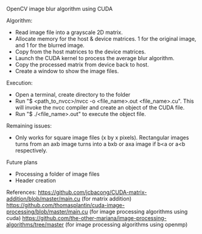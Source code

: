 OpenCV image blur algorithm using CUDA

Algorithm:
- Read image file into a grayscale 2D matrix.
- Allocate memory for the host & device matrices. 1 for the original image, and 1 for the blurred image.
- Copy from the host matrices to the device matrices.
- Launch the CUDA kernel to process the average blur algorithm.
- Copy the processed matrix from device back to host.
- Create a window to show the image files.

Execution:
- Open a terminal, create directory to the folder
- Run "$ <path_to_nvcc>/nvcc -o <file_name>.out <file_name>.cu". This will invoke the nvcc compiler and create an object of the CUDA file.
- Run "$ ./<file_name>.out" to execute the object file.

Remaining issues: 
- Only works for square image files (x by x pixels). Rectangular images turns from an axb image turns into a bxb or axa image if b<a or a<b respectively.

Future plans
- Processing a folder of image files
- Header creation

References:
https://github.com/jcbacong/CUDA-matrix-addition/blob/master/main.cu (for matrix addition)
https://github.com/thomasplantin/cuda-image-processing/blob/master/main.cu (for image processing algorithms using cuda)
https://github.com/the-other-mariana/image-processing-algorithms/tree/master (for image processing algorithms using openmp)
